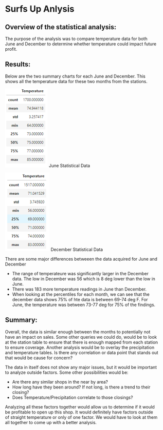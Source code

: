 # Surfs Up Anlysis 

## Overview of the statistical analysis:

The purpose of the analysis was to compare temperature data for both June and December to determine whether temperature could impact future profit. 

## Results:
Below are the two summary charts for each June and December. This shows all the temperature data for these two months from the stations. 

![June.png](June.PNG)
June Statistical Data 

![December.png](December.PNG)
December Statistical Data

There are some major differences betweeen the data acquired for June and December 

- The range of temperateure was significantly larger in the December data. The low in December was 56 which is 8 deg lower than the low in June. 
- There was 183 more temperature readings in June than December. 
- When looking at the percentiles for each month, we can see that the december data shows 75% of hte data is between 69-74 deg F. For June, the temperature was  between 73-77 deg for 75% of the findings. 



## Summary:

Overall, the data is similar enough between the months to potentially not have an impact on sales. Some other queries we could do, would be to look at the station table to ensure that there is enough mapped from each station to ensure coverage. Another analysis would be to overlay the precipitation and temperature tables. Is there any correlation or data point that stands out that would be cause for concern? 

The data in itself does not show any major issues, but it would be important to analyze outside factors. Some other possibilities would be:

- Are there any similar shops in the near by area? 
- How long have they been around? If not long, is there a trend to their closing? 
- Does Temperature/Precipitation correlate to those closings? 

Analyzing all these factors together would allow us to determine if it would be profitable to open up this shop. It would definitely have factors outside of straight temperature or only of one factor. We would have to look at them all together to come up with a better analysis. 



